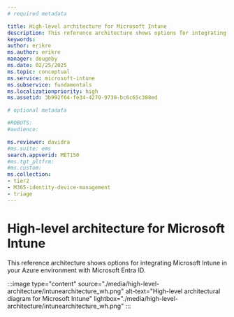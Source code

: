 ```yaml
---
# required metadata

title: High-level architecture for Microsoft Intune
description: This reference architecture shows options for integrating Microsoft Intune in your Azure environment with Microsoft Entra ID.
keywords:
author: erikre
ms.author: erikre
manager: dougeby
ms.date: 02/25/2025
ms.topic: conceptual
ms.service: microsoft-intune
ms.subservice: fundamentals
ms.localizationpriority: high
ms.assetid: 3b992f64-fe34-4270-9730-bc6c65c308ed

# optional metadata

#ROBOTS:
#audience:

ms.reviewer: davidra
#ms.suite: ems
search.appverid: MET150
#ms.tgt_pltfrm:
#ms.custom:
ms.collection:
- tier2
- M365-identity-device-management
- triage
---
```

# High-level architecture for Microsoft Intune
This reference architecture shows options for integrating Microsoft Intune in your Azure environment with Microsoft Entra ID.  

:::image type="content" source="./media/high-level-architecture/intunearchitecture_wh.png" alt-text="High-level architectural diagram for Microsoft Intune"  lightbox="./media/high-level-architecture/intunearchitecture_wh.png" :::

<!-- [Image with dark contrast](./media/intunearchitecture.svg) -->
